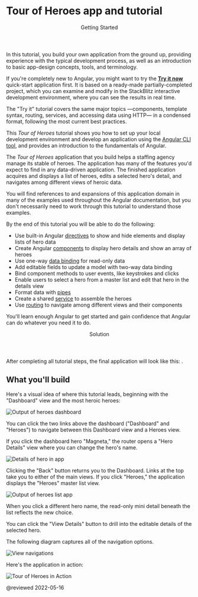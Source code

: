 # Tour of Heroes app and tutorial

<div class="callout is-helpful">

<header>Getting Started</header>

In this tutorial, you build your own application from the ground up, providing experience with the typical development process, as well as an introduction to basic app-design concepts, tools, and terminology.

If you're completely new to Angular, you might want to try the [**Try it now**](start) quick-start application first.
It is based on a ready-made  partially-completed project, which you can examine and modify in the StackBlitz interactive development environment, where you can see the results in real time.

The "Try it" tutorial covers the same major topics —components, template syntax, routing, services, and accessing data using HTTP— in a condensed format, following the most current best practices.

</div>

This *Tour of Heroes* tutorial shows you how to set up your local development environment and develop an application using the [Angular CLI tool](cli "CLI command reference"), and provides an introduction to the fundamentals of Angular.

The *Tour of Heroes* application that you build helps a staffing agency manage its stable of heroes.
The application has many of the features you'd expect to find in any data-driven application.
The finished application acquires and displays a list of heroes, edits a selected hero's detail, and navigates among different views of heroic data.

You will find references to and expansions of this application domain in many of the examples used throughout the Angular documentation, but you don't necessarily need to work through this tutorial to understand those examples.

By the end of this tutorial you will be able to do the following:

* Use built-in Angular [directives](guide/glossary#directive "Directives definition") to show and hide elements and display lists of hero data
* Create Angular [components](guide/glossary#component "Components definition") to display hero details and show an array of heroes
* Use one-way [data binding](guide/glossary#data-binding "Data binding definition") for read-only data
* Add editable fields to update a model with two-way data binding
* Bind component methods to user events, like keystrokes and clicks
* Enable users to select a hero from a master list and edit that hero in the details view
* Format data with [pipes](guide/glossary#pipe "Pipe definition")
* Create a shared [service](guide/glossary#service "Service definition") to assemble the heroes
* Use [routing](guide/glossary#router "Router definition") to navigate among different views and their components

You'll learn enough Angular to get started and gain confidence that Angular can do whatever you need it to do.

<div class="callout is-helpful">

<header>Solution</header>

After completing all tutorial steps, the final application will look like this:
<live-example name="toh-pt6"></live-example>.

</div>

## What you'll build

Here's a visual idea of where this tutorial leads, beginning with the "Dashboard"
view and the most heroic heroes:

<div class="lightbox">

<img alt="Output of heroes dashboard" src="generated/images/guide/toh/heroes-dashboard-1.png">

</div>

You can click the two links above the dashboard ("Dashboard" and "Heroes") to navigate between this Dashboard view and a Heroes view.

If you click the dashboard hero "Magneta," the router opens a "Hero Details" view where you can change the hero's name.

<div class="lightbox">

<img alt="Details of hero in app" src="generated/images/guide/toh/hero-details-1.png">

</div>

Clicking the "Back" button returns you to the Dashboard.
Links at the top take you to either of the main views.
If you click "Heroes," the application displays the "Heroes" master list view.

<div class="lightbox">

<img alt="Output of heroes list app" src="generated/images/guide/toh/heroes-list-2.png">

</div>

When you click a different hero name, the read-only mini detail beneath the list reflects the new choice.

You can click the "View Details" button to drill into the editable details of the selected hero.

The following diagram captures all of the navigation options.

<div class="lightbox">

<img alt="View navigations" src="generated/images/guide/toh/nav-diagram.png">

</div>

Here's the application in action:

<div class="lightbox">

<img alt="Tour of Heroes in Action" src="generated/images/guide/toh/toh-anim.gif">

</div>

@reviewed 2022-05-16
